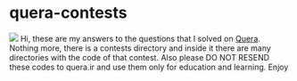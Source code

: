 # quera-contests
![](https://static.quera.ir/images/logo/logo2.svg)
Hi, these are my answers to the questions that I solved on [Quera](Quera.ir).
Nothing more, there is a contests directory and inside it there are many directories with the code of that contest.
Also please DO NOT RESEND these codes to quera.ir and use them only for education and learning.
Enjoy
